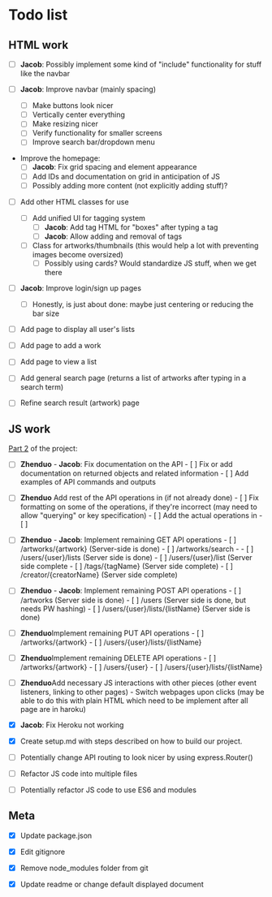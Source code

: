 # Todo list

## HTML work
- [ ] **Jacob**: Possibly implement some kind of "include" functionality for stuff like the navbar

- [ ] **Jacob**: Improve navbar (mainly spacing)
    - [ ] Make buttons look nicer
    - [ ] Vertically center everything
    - [ ] Make resizing nicer
    - [ ] Verify functionality for smaller screens
    - [ ] Improve search bar/dropdown menu

- Improve the homepage:
  - [ ] **Jacob**: Fix grid spacing and element appearance
  - [ ] Add IDs and documentation on grid in anticipation of JS
  - [ ] Possibly adding more content (not explicitly adding stuff)?

- [ ] Add other HTML classes for use
    - [ ] Add unified UI for tagging system
        - [ ] **Jacob**: Add tag HTML for "boxes" after typing a tag
        - [ ] **Jacob**: Allow adding and removal of tags
    - [ ] Class for artworks/thumbnails (this would help a lot with preventing images become oversized)
        - [ ] Possibly using cards? Would standardize JS stuff, when we get there

- [ ] **Jacob**: Improve login/sign up pages
    - [ ] Honestly, is just about done: maybe just centering or reducing the bar size

- [ ] Add page to display all user's lists

- [ ] Add page to add a work

- [ ] Add page to view a list

- [ ] Add general search page (returns a list of artworks after typing in a search term)

- [ ] Refine search result (artwork) page

## JS work

[Part 2](https://docs.google.com/document/d/1U1iXfvlNBNziRkxjKIaDFUqQ8vpYtjOBgWLPY3GRJxg/edit) of the project:

- [ ] **Zhenduo** - **Jacob**: Fix documentation on the API
        - [ ] Fix or add documentation on returned objects and related information
        - [ ] Add examples of API commands and outputs

- [ ] **Zhenduo** Add rest of the API operations in (if not already done)
        - [ ] Fix formatting on some of the operations, if they're incorrect (may need to allow "querying" or key specification)
        - [ ] Add the actual operations in
        - [ ] 

- [ ] **Zhenduo** - **Jacob**: Implement remaining GET API operations
        - [ ] /artworks/{artwork} (Server-side is done)
        - [ ] /artworks/search - 
        - [ ] /users/{user}/lists (Server side is done)
        - [ ] /users/{user}/list (Server side complete
        - [ ] /tags/{tagName} (Server side complete)
        - [ ] /creator/{creatorName} (Server side complete)

- [ ] **Zhenduo** - **Jacob**: Implement remaining POST API operations
        - [ ] /artworks (Server side is done)
        - [ ] /users (Server side is done, but needs PW hashing)
        - [ ] /users/{user}/lists/{listName} (Server side is done)

- [ ] **Zhenduo**Implement remaining PUT API operations
        - [ ] /artworks/{artwork}
        - [ ] /users/{user}/lists/{listName}

- [ ] **Zhenduo**Implement remaining DELETE API operations
        - [ ] /artworks/{artwork}
        - [ ] /users/{user}
        - [ ] /users/{user}/lists/{listName}

- [ ] **Zhenduo**Add necessary JS interactions with other pieces (other event listeners, linking to other pages)
        - Switch webpages upon clicks (may be able to do this with plain HTML which need to be implement after all page are in haroku)

- [x] **Jacob**: Fix Heroku not working

- [x] Create setup.md with steps described on how to build our project.

- [ ] Potentially change API routing to look nicer by using express.Router()

- [ ] Refactor JS code into multiple files

- [ ] Potentially refactor JS code to use ES6 and modules

## Meta

- [x] Update package.json

- [x] Edit gitignore

- [x] Remove node_modules folder from git

- [x] Update readme or change default displayed document